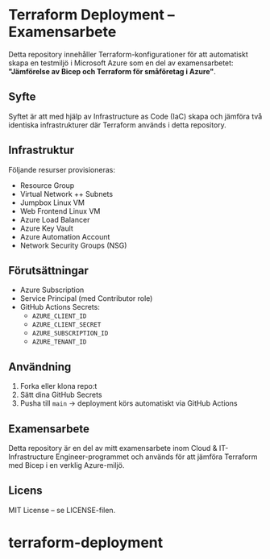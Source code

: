 # Terraform Deployment – Examensarbete

Detta repository innehåller Terraform-konfigurationer för att automatiskt skapa en testmiljö i Microsoft Azure som en del av examensarbetet: **"Jämförelse av Bicep och Terraform för småföretag i Azure"**.

## Syfte
Syftet är att med hjälp av Infrastructure as Code (IaC) skapa och jämföra två identiska infrastrukturer där Terraform används i detta repository.

## Infrastruktur
Följande resurser provisioneras:
- Resource Group
- Virtual Network ++ Subnets
- Jumpbox Linux VM
- Web Frontend Linux VM
- Azure Load Balancer
- Azure Key Vault
- Azure Automation Account
- Network Security Groups (NSG)

## Förutsättningar
- Azure Subscription
- Service Principal (med Contributor role)
- GitHub Actions Secrets:
  - `AZURE_CLIENT_ID`
  - `AZURE_CLIENT_SECRET`
  - `AZURE_SUBSCRIPTION_ID`
  - `AZURE_TENANT_ID`

## Användning
1. Forka eller klona repo:t
2. Sätt dina GitHub Secrets
3. Pusha till `main` → deployment körs automatiskt via GitHub Actions

## Examensarbete
Detta repository är en del av mitt examensarbete inom Cloud & IT-Infrastructure Engineer-programmet och används för att jämföra Terraform med Bicep i en verklig Azure-miljö.

## Licens
MIT License – se LICENSE-filen.
# terraform-deployment
